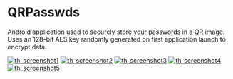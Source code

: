 QRPasswds
=========
Android application used to securely store your passwords in a QR image.</br>
Uses an 128-bit AES key randomly generated on first application launch to encrypt data.

[![th_screenshot1](https://raw2.github.com/warlock90/QRPasswds/screenshots/th_screenshot1.png)](https://raw2.github.com/warlock90/QRPasswds/screenshots/screenshot1.png)
[![th_screenshot2](https://raw2.github.com/warlock90/QRPasswds/screenshots/th_screenshot2.png)](https://raw2.github.com/warlock90/QRPasswds/screenshots/screenshot2.png)
[![th_screenshot3](https://raw2.github.com/warlock90/QRPasswds/screenshots/th_screenshot3.png)](https://raw2.github.com/warlock90/QRPasswds/screenshots/screenshot3.png)
[![th_screenshot4](https://raw2.github.com/warlock90/QRPasswds/screenshots/th_screenshot4.png)](https://raw2.github.com/warlock90/QRPasswds/screenshots/screenshot4.png)
[![th_screenshot5](https://raw2.github.com/warlock90/QRPasswds/screenshots/th_screenshot5.png)](https://raw2.github.com/warlock90/QRPasswds/screenshots/screenshot5.png)
